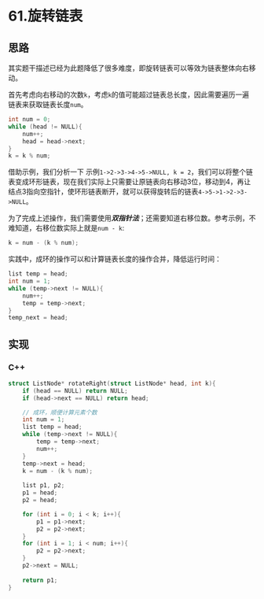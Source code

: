 # 61.旋转链表

## 思路
其实题干描述已经为此题降低了很多难度，即旋转链表可以等效为链表整体向右移动。

首先考虑向右移动的次数`k`，考虑`k`的值可能超过链表总长度，因此需要遍历一遍链表来获取链表长度`num`。
```c
int num = 0;
while (head != NULL){
    num++;
    head = head->next;
}
k = k % num;
```
借助示例，我们分析一下
示例`1->2->3->4->5->NULL, k = 2`，我们可以将整个链表变成环形链表，现在我们实际上只需要让原链表向右移动3位，移动到4，再让结点3指向空指针，使环形链表断开，就可以获得旋转后的链表`4->5->1->2->3->NULL`。

为了完成上述操作，我们需要使用***双指针法***；还需要知道右移位数。参考示例，不难知道，右移位数实际上就是`num - k`:
```c
k = num - (k % num);
```

实践中，成环的操作可以和计算链表长度的操作合并，降低运行时间：
```c
list temp = head;
int num = 1;
while (temp->next != NULL){
    num++;
    temp = temp->next;
}
temp_next = head;

```
## 实现
### C++
```C++
struct ListNode* rotateRight(struct ListNode* head, int k){
    if (head == NULL) return NULL;
    if (head->next == NULL) return head;

    // 成环，顺便计算元素个数
    int num = 1;
    list temp = head;
    while (temp->next != NULL){
        temp = temp->next;
        num++;
    }
    temp->next = head;
    k = num - (k % num);
    
    list p1, p2;
    p1 = head;
    p2 = head;

    for (int i = 0; i < k; i++){
        p1 = p1->next;
        p2 = p2->next;
    }
    for (int i = 1; i < num; i++){
        p2 = p2->next;
    }
    p2->next = NULL;
    
    return p1;
}
```